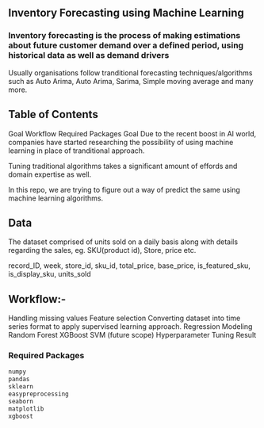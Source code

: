 ## Inventory Forecasting using Machine Learning
### Inventory forecasting is the process of making estimations about future customer demand over a defined period, using historical data as well as demand drivers

Usually organisations follow tranditional forecasting techniques/algorithms such as Auto Arima, Auto Arima, Sarima, Simple moving average and many more.


## Table of Contents
Goal
Workflow
Required Packages
Goal
Due to the recent boost in AI world, companies have started researching the possibility of using machine learning in place of tranditional approach.

Tuning traditional algorithms takes a significant amount of effords and domain expertise as well.

In this repo, we are trying to figure out a way of predict the same using machine learning algorithms.

## Data
The dataset comprised of units sold on a daily basis along with details regarding the sales, eg. SKU(product id), Store, price etc.

record_ID, week, store_id, sku_id, total_price, base_price, is_featured_sku, is_display_sku, units_sold

## Workflow:-
Handling missing values
Feature selection
Converting dataset into time series format to apply supervised learning approach.
Regression Modeling
Random Forest
XGBoost
SVM (future scope)
Hyperparameter Tuning
Result


### Required Packages
```bash
numpy
pandas
sklearn
easypreprocessing
seaborn
matplotlib
xgboost
```
